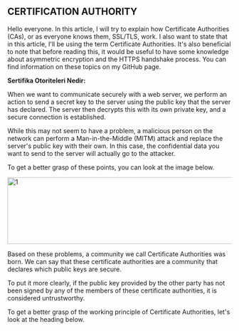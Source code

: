  ## CERTIFICATION AUTHORITY
Hello everyone. In this article, I will try to explain how Certificate Authorities (CAs), or as everyone knows them, SSL/TLS, work. I also want to state that in this article, I'll be using the term Certificate Authorities. It's also beneficial to note that before reading this, it would be useful to have some knowledge about asymmetric encryption and the HTTPS handshake process. You can find information on these topics on my GitHub page.

**Sertifika Otoriteleri Nedir:** 

When we want to communicate securely with a web server, we perform an action to send a secret key to the server using the public key that the server has declared. The server then decrypts this with its own private key, and a secure connection is established.

While this may not seem to have a problem, a malicious person on the network can perform a Man-in-the-Middle (MITM) attack and replace the server's public key with their own. In this case, the confidential data you want to send to the server will actually go to the attacker.

To get a better grasp of these points, you can look at the image below.

<img width="723" height="150" alt="1" src="https://github.com/user-attachments/assets/ebbbf517-7b38-486c-baa2-6397ec5819eb" />

Based on these problems, a community we call Certificate Authorities was born. We can say that these certificate authorities are a community that declares which public keys are secure.

To put it more clearly, if the public key provided by the other party has not been signed by any of the members of these certificate authorities, it is considered untrustworthy.

To get a better grasp of the working principle of Certificate Authorities, let's look at the heading below.

